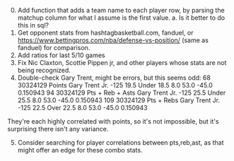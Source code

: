 0. Add function that adds a team name to each player row, by parsing the matchup column for what I assume is the first value.
    a. Is it better to do this in sql?
1. Get opponent stats from hashtagbasketball.com, fanduel, or https://www.bettingpros.com/nba/defense-vs-position/ (same as fanduel) for comparison.
2. Add ratios for last 5/10 games
3. Fix Nic Claxton, Scottie Pippen jr, and other players whose stats are not being recognized.
4. Double-check Gary Trent, might be errors, but this seems odd:
68   30324129            Points           Gary Trent Jr.  -125  19.5   Under     18.5               8.0               53.0            -45.0  0.150943
94   30324129  Pts + Reb + Asts           Gary Trent Jr.  -125  25.5   Under     25.5               8.0               53.0            -45.0  0.150943
109  30324129        Pts + Rebs           Gary Trent Jr.  -125  22.5    Over     22.5               8.0               53.0            -45.0  0.150943

They're each highly correlated with points, so it's not impossible, but it's surprising there isn't any variance.

5. Consider searching for player correlations between pts,reb,ast, as that might offer an edge for these combo stats.
